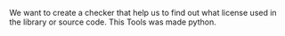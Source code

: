 We want to create a checker that help us to find out what license used in the library or source code. This Tools was made python.